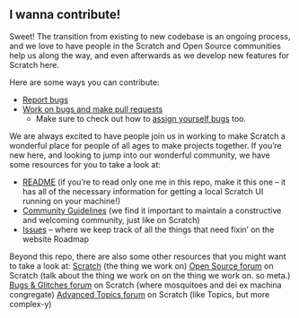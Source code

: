 ## I wanna contribute!
Sweet! The transition from existing to new codebase is an ongoing process, and we love to have people in the Scratch and Open Source communities help us along the way, and even afterwards as we develop new features for Scratch here.

Here are some ways you can contribute:
* [Report bugs](https://github.com/LLK/scratch-www/wiki/Reporting-Bugs)
* [Work on bugs and make pull requests](https://github.com/LLK/scratch-www/wiki/Workflow-for-Repo-Contributions)
  * Make sure to check out how to [assign yourself bugs](https://github.com/LLK/scratch-www/wiki/Assigning-Yourself-Bugs) too.

We are always excited to have people join us in working to make Scratch a wonderful place for people of all ages to make projects together. If you’re new here, and looking to jump into our wonderful community, we have some resources for you to take a look at:

* [README](https://github.com/LLK/scratch-www/blob/develop/README.md) (if you’re to read only one me in this repo, make it this one – it has all of the necessary information for getting a local Scratch UI running on your machine!)
* [Community Guidelines](https://github.com/LLK/scratch-www/wiki/Community-Guidelines) (we find it important to maintain a constructive and welcoming community, just like on Scratch)
* [Issues](https://github.com/LLK/scratch-www/issues) – where we keep track of all the things that need fixin’ on the website
Roadmap

Beyond this repo, there are also some other resources that you might want to take a look at:
[Scratch](https://scratch.mit.edu/) (the thing we work on)
[Open Source forum](https://scratch.mit.edu/discuss/49/) on Scratch (talk about the thing we work on on the thing we work on. so meta.)
[Bugs & Glitches forum](https://scratch.mit.edu/discuss/3/) on Scratch (where mosquitoes and dei ex machina congregate)
[Advanced Topics forum](https://scratch.mit.edu/discuss/31/) on Scratch (like Topics, but more complex-y)


